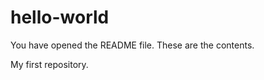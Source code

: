 hello-world
===========

You have opened the README file. These are the contents. 

My first repository. 
